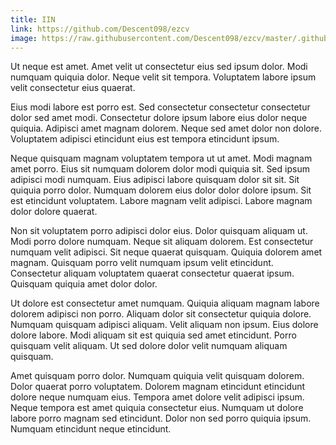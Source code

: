 ```yaml
---
title: IIN
link: https://github.com/Descent098/ezcv
image: https://raw.githubusercontent.com/Descent098/ezcv/master/.github/logo.png
---
```


Ut neque est amet. Amet velit ut consectetur eius sed ipsum dolor. Modi numquam quiquia dolor. Neque velit sit tempora. Voluptatem labore ipsum velit consectetur eius quaerat.

Eius modi labore est porro est. Sed consectetur consectetur consectetur dolor sed amet modi. Consectetur dolore ipsum labore eius dolor neque quiquia. Adipisci amet magnam dolorem. Neque sed amet dolor non dolore. Voluptatem adipisci etincidunt eius est tempora etincidunt ipsum.

Neque quisquam magnam voluptatem tempora ut ut amet. Modi magnam amet porro. Eius sit numquam dolorem dolor modi quiquia sit. Sed ipsum adipisci modi numquam. Eius adipisci labore quisquam dolor sit sit. Sit quiquia porro dolor. Numquam dolorem eius dolor dolor dolore ipsum. Sit est etincidunt voluptatem. Labore magnam velit adipisci. Labore magnam dolor dolore quaerat.

Non sit voluptatem porro adipisci dolor eius. Dolor quisquam aliquam ut. Modi porro dolore numquam. Neque sit aliquam dolorem. Est consectetur numquam velit adipisci. Sit neque quaerat quisquam. Quiquia dolorem amet magnam. Quisquam porro velit numquam ipsum velit etincidunt. Consectetur aliquam voluptatem quaerat consectetur quaerat ipsum. Quisquam quiquia amet dolor dolor.

Ut dolore est consectetur amet numquam. Quiquia aliquam magnam labore dolorem adipisci non porro. Aliquam dolor sit consectetur quiquia dolore. Numquam quisquam adipisci aliquam. Velit aliquam non ipsum. Eius dolore dolore labore. Modi aliquam sit est quiquia sed amet etincidunt. Porro quisquam velit aliquam. Ut sed dolore dolor velit numquam aliquam quisquam.

Amet quisquam porro dolor. Numquam quiquia velit quisquam dolorem. Dolor quaerat porro voluptatem. Dolorem magnam etincidunt etincidunt dolore neque numquam eius. Tempora amet dolore velit adipisci ipsum. Neque tempora est amet quiquia consectetur eius. Numquam ut dolore labore porro magnam sed etincidunt. Dolor non sed porro quiquia ipsum. Numquam etincidunt neque etincidunt.
    